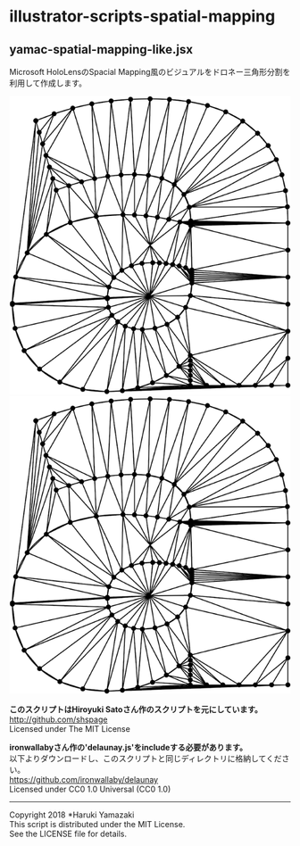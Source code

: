 # illustrator-scripts-spatial-mapping
## yamac-spatial-mapping-like.jsx
Microsoft HoloLensのSpacial Mapping風のビジュアルをドロネー三角形分割を利用して作成します。

![スクリプト実行結果](https://github.com/yamazakiharuki/illustrator-scripts-spacialmapping/blob/master/readme-images/result.png "スクリプト実行結果")
<img src="readme-images/result.png" alt="スクリプト実行結果">

**このスクリプトはHiroyuki Satoさん作のスクリプトを元にしています。**  
http://github.com/shspage  
Licensed under The MIT License

**ironwallabyさん作の'delaunay.js'をincludeする必要があります。**   
以下よりダウンロードし、このスクリプトと同じディレクトリに格納してください。  
https://github.com/ironwallaby/delaunay  
Licensed under CC0 1.0 Universal (CC0 1.0)

---
Copyright 2018 *Haruki Yamazaki  
This script is distributed under the MIT License.  
See the LICENSE file for details.
